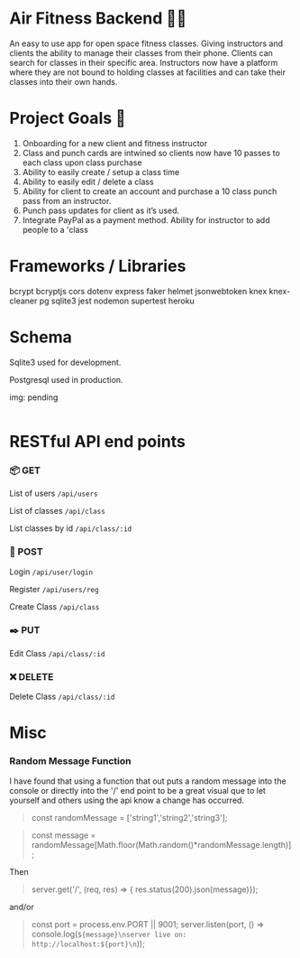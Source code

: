 # Air Fitness Backend 🏃💨
An easy to use app for open space fitness classes. Giving instructors and clients the ability to manage their classes from their phone. Clients can search for classes in their specific area. Instructors now have a platform where they are not bound to holding classes at facilities and can take their classes into their own hands.

# Project Goals 🗻
1. Onboarding for a new client and fitness instructor
2. Class and punch cards are intwined so clients now have 10 passes to each class upon class purchase
3. Ability to easily create / setup a class time
4. Ability to easily edit / delete a class 
5. Ability for client to create an account and purchase a 10 class punch pass from an instructor.
7. Punch pass updates for client as it’s used.
8. Integrate PayPal as a payment method. Ability for instructor to add people to a 'class 

#  Frameworks / Libraries
bcrypt bcryptjs cors dotenv express faker helmet jsonwebtoken knex knex-cleaner pg sqlite3 jest nodemon supertest heroku 

# Schema

Sqlite3 used for development.

Postgresql used in production.

img:
pending

![]()

# RESTful API end points

### 📦  GET 

List of users
 ```/api/users```

 List of classes
 ```/api/class``` 

 List classes by id
 `/api/class/:id`

### 💾 POST 

Login 
```/api/user/login```

Register 
`/api/users/reg`

Create Class
`/api/class`

### ✒️ PUT

Edit Class
`/api/class/:id`

### ❌ DELETE

Delete Class 
`/api/class/:id`

# Misc
### Random Message Function
I have found that using a function that out puts a random message into the console or directly into the '/' end point to be a great visual que to let yourself and others using the api know a change has occurred.
>const randomMessage = ['string1','string2','string3'];

>const message = randomMessage[Math.floor(Math.random()*randomMessage.length)];

Then

>server.get('/', (req, res) => { res.status(200).json(message)});

and/or

>const port = process.env.PORT || 9001;
server.listen(port, () => console.log(`${message}\nserver live on: http://localhost:${port}\n`));




